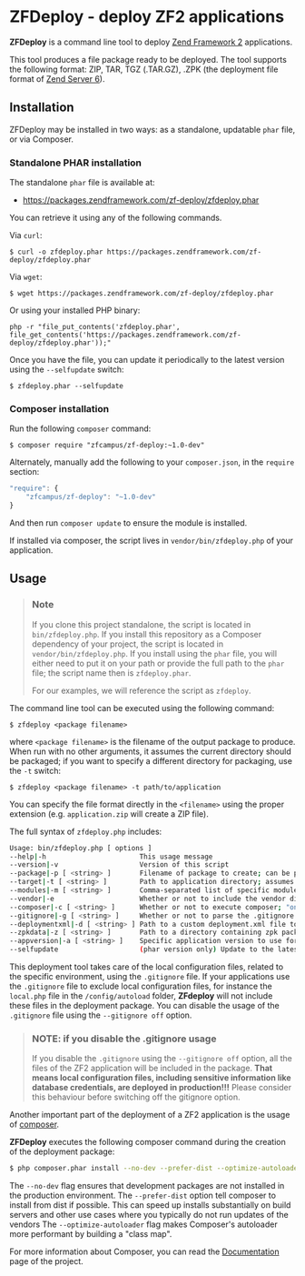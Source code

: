 ZFDeploy - deploy ZF2 applications
==================================

**ZFDeploy** is a command line tool to deploy [Zend Framework 2](http://framework.zend.com) applications.

This tool produces a file package ready to be deployed. The tool supports the following format:
ZIP, TAR, TGZ (.TAR.GZ), .ZPK (the deployment file format of [Zend Server 6](http://files.zend.com/help/Zend-Server/zend-server.htm#understanding_the_package_structure.htm)).

Installation
------------

ZFDeploy may be installed in two ways: as a standalone, updatable `phar` file,
or via Composer.

### Standalone PHAR installation

The standalone `phar` file is available at:

- https://packages.zendframework.com/zf-deploy/zfdeploy.phar

You can retrieve it using any of the following commands.

Via `curl`:

```console
$ curl -o zfdeploy.phar https://packages.zendframework.com/zf-deploy/zfdeploy.phar
```

Via `wget`:

```console
$ wget https://packages.zendframework.com/zf-deploy/zfdeploy.phar
```

Or using your installed PHP binary:

```console
php -r "file_put_contents('zfdeploy.phar', file_get_contents('https://packages.zendframework.com/zf-deploy/zfdeploy.phar'));"
```

Once you have the file, you can update it periodically to the latest version using the
`--selfupdate` switch:

```console
$ zfdeploy.phar --selfupdate
```

### Composer installation

Run the following `composer` command:

```console
$ composer require "zfcampus/zf-deploy:~1.0-dev"
```

Alternately, manually add the following to your `composer.json`, in the `require` section:

```javascript
"require": {
    "zfcampus/zf-deploy": "~1.0-dev"
}
```

And then run `composer update` to ensure the module is installed.

If installed via composer, the script lives in `vendor/bin/zfdeploy.php` of your application.

Usage
-----

> ### Note
>
> If you clone this project standalone, the script is located in `bin/zfdeploy.php`. If you install
> this repository as a Composer dependency of your project, the script is located in
> `vendor/bin/zfdeploy.php`. If you install using the `phar` file, you will either need to put it on
> your path or provide the full path to the `phar` file; the script name then is `zfdeploy.phar`.
>
> For our examples, we will reference the script as `zfdeploy`.

The command line tool can be executed using the following command:

```console
$ zfdeploy <package filename>
```

where `<package filename>` is the filename of the output package to produce. When run with no other
arguments, it assumes the current directory should be packaged; if you want to specify a different
directory for packaging, use the `-t` switch:

```console
$ zfdeploy <package filename> -t path/to/application
```

You can specify the file format directly in the `<filename>` using the proper extension (e.g.
`application.zip` will create a ZIP file).

The full syntax of `zfdeploy.php` includes:

```bash
Usage: bin/zfdeploy.php [ options ]
--help|-h                       This usage message
--version|-v                    Version of this script
--package|-p [ <string> ]       Filename of package to create; can be passed as first argument of script without the option
--target|-t [ <string> ]        Path to application directory; assumes current working directory by default
--modules|-m [ <string> ]       Comma-separated list of specific modules to deploy (all by default)
--vendor|-e                     Whether or not to include the vendor directory (disabled by default)
--composer|-c [ <string> ]      Whether or not to execute composer; "on" or "off" (on by default)
--gitignore|-g [ <string> ]     Whether or not to parse the .gitignore file to determine what files/folders to exclude; "on" or "off" (on by default)
--deploymentxml|-d [ <string> ] Path to a custom deployment.xml file to use for ZPK packages
--zpkdata|-z [ <string> ]       Path to a directory containing zpk package assets (deployment.xml, logo, scripts, etc.)
--appversion|-a [ <string> ]    Specific application version to use for ZPK packages
--selfupdate                    (phar version only) Update to the latest version of this tool
```

This deployment tool takes care of the local configuration files, related to the specific
environment, using the `.gitignore` file. If your applications use the `.gitignore` file to exclude
local configuration files, for instance the `local.php` file in the `/config/autoload` folder,
**ZFdeploy** will not include these files in the deployment package. You can disable the usage of
the `.gitignore` file using the `--gitignore off` option.

> ### NOTE: if you disable the .gitignore usage
>
> If you disable the `.gitignore` using the `--gitignore off` option, all the files of the ZF2
> application will be included in the package. **That means local configuration files, including
> sensitive information like database credentials, are deployed in production!!!** Please consider
> this behaviour before switching off the gitignore option.

Another important part of the deployment of a ZF2 application is the usage of
[composer](https://getcomposer.org).

**ZFDeploy** executes the following composer command during the creation of the deployment package:

```bash
$ php composer.phar install --no-dev --prefer-dist --optimize-autoloader
```

The `--no-dev` flag ensures that development packages are not installed in the production
environment.  The `--prefer-dist` option tell composer to install from dist if possible. This can
speed up installs substantially on build servers and other use cases where you typically do not run
updates of the vendors The `--optimize-autoloader` flag makes Composer's autoloader more performant
by building a "class map".

For more information about Composer, you can read the [Documentation](https://getcomposer.org/doc/)
page of the project.
